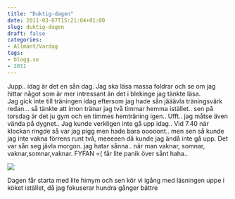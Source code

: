 ```yaml
---
title: "Duktig-dagen"
date: 2011-03-07T15:21:04+01:00
slug: duktig-dagen
draft: false
categories:
- Allmänt/Vardag
tags:
- blogg.se
- 2011
---
```

Jupp.. idag är det en sån dag. Jag ska läsa massa foldrar och se om jag hittar något som är mer intressant än det i blekinge jag tänkte läsa.  
Jag gick inte till träningen idag eftersom jag hade sån jääävla träningsvärk redan... så tänkte att imon tränar jag två timmar hemma istället.. sen på torsdag är det ju gym och en timmes hemträning igen.. Ufft.. jag måtse även vända på dygnet.. Jag kunde verkligen inte gå upp idag.. Vid 7.40 när klockan ringde så var jag pigg men hade bara ooooont.. men sen så kunde jag inte vakna förrens runt två, meeeeen då kunde jag ändå inte gå upp. Det var sån seg jävla morgon. jag hatar sånna.. när man vaknar, somnar, vaknar,somnar,vaknar. FYFAN =( får lite panik över sånt haha..  
  
![](/assets/images/blogg.se/bsttttttttt_136325880.jpg)  
  
Dagen får starta med lite himym och sen kör vi igång med läsningen uppe i köket istället, då jag fokuserar hundra gånger bättre
